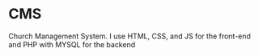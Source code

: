 # CMS
Church Management System. I use HTML, CSS, and JS for the front-end and PHP with MYSQL for the backend
